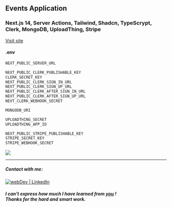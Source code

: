 ## Events Application

### Next.js 14, Server Actions, Tailwind, Shadcn, TypeScrypt, Clerk, MongoDB, UploadThing, Stripe

[Visit site](https://next14-events-sxidsvit.vercel.app/)

#### .env
```js
NEXT_PUBLIC_SERVER_URL

NEXT_PUBLIC_CLERK_PUBLISHABLE_KEY
CLERK_SECRET_KEY
NEXT_PUBLIC_CLERK_SIGN_IN_URL
NEXT_PUBLIC_CLERK_SIGN_UP_URL
NEXT_PUBLIC_CLERK_AFTER_SIGN_IN_URL
NEXT_PUBLIC_CLERK_AFTER_SIGN_UP_URL
NEXT_CLERK_WEBHOOK_SECRET

MONGODB_URI

UPLOADTHING_SECRET
UPLOADTHING_APP_ID

NEXT_PUBLIC_STRIPE_PUBLISHABLE_KEY
STRIPE_SECRET_KEY
STRIPE_WEBHOOK_SECRET
```
![](demo.gif)

---
##### Contact with me: 
[<img alt="webDev | LinkedIn" src="https://img.shields.io/badge/linkedin-0077B5.svg?&style=for-the-badge&logo=linkedin&logoColor=white" />][linkedin]

[linkedin]: https://www.linkedin.com/in/sergiy-antonyuk/

##### I can't express how much I have learned from [you](https://www.youtube.com/c/JavaScriptMastery) ! <br> Thanks for the hard and smart work.
